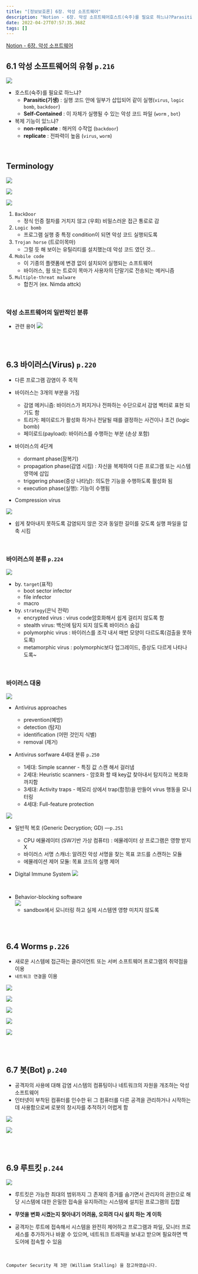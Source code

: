 ```yaml
---
title: "[정보보호론] 6장. 악성 소프트웨어"
description: "Notion - 6장. 악성 소프트웨어호스트(숙주)를 필요로 하느냐?Parasitic(기생) : 실행 코드 안에 일부가 삽입되어 같이 실행(virus, logic bomb, backdoor)Self-Contained : 이 자체가 실행될 수 있는 악성 코드 파일 (wo"
date: 2022-04-27T07:57:35.368Z
tags: []
---
```

[Notion - 6장. 악성 소프트웨어](https://rose-buckaroo-d20.notion.site/6-4773c48d92b342dea4cdb2735a0ac79b)




## 6.1 악성 소프트웨어의 유형 `p.216`

![](/images/802d3445-af63-4014-9940-4241577757d5-image.png)

- 호스트(숙주)를 필요로 하느냐?
    - **Parasitic(기생)** : 실행 코드 안에 일부가 삽입되어 같이 실행(`virus`, `logic bomb`, `backdoor`)
    - **Self-Contained** : 이 자체가 실행될 수 있는 악성 코드 파일 (`worm` , `bot`)
- 복제 기능이 있느냐?
    - **non-replicate** : 해커의 수작업 (`backdoor`)
    - **replicate** : 전파력이 높음 (`virus`, `worm`)
    
<br/>  

## Terminology

![](/images/11df90f8-bbca-480a-b342-815179cbbb06-image.png)

![](/images/51cbcd5b-aef9-4d00-8d0e-73a31cb92776-image.png)

![](/images/5e7070e1-25ba-4dff-940a-5f25e3117ddc-image.png)


1. `BackDoor`
    - 정식 인증 절차를 거치지 않고 (우회) 비밀스러운 접근 통로로 감
2. `Logic bomb`  
    - 프로그램 실행 중 특정 condition이 되면 악성 코드 실행되도록
3. `Trojan horse` (트로이목마)
    - 그럴 듯 해 보이는 유틸리티를 설치했는데 악성 코드 였던 것...
4. `Mobile code`
    - 이 기종의 플랫폼에 변경 없이 설치되어 실행되는 소프트웨어
    - 바이러스, 웜 또는 트로이 목마가 사용자의 단말기로 전송되는 메커니즘
5. `Multiple-threat malware`
    - 합친거 (ex. Nimda attck)
    

<br/>  

### 악성 소프트웨어의 일반적인 분류

- 관련 용어
    ![](/images/49b0974b-0746-4840-95b2-2554e9a84520-image.png)

    

<br/>  
<br/>  

## 6.3 바이러스(Virus) `p.220`

- 다른 프로그램 감염이 주 목적

- 바이러스는 3개의 부분을 가짐
    - 감염 메커니즘: 바이러스가 퍼지거나 전파하는 수단으로서 감염 벡터로 표현 되기도 함
    - 트리거: 페이로드가 활성화 하거나 전달될 때를 결정하는 사건이나 조건 (logic bomb)
    - 페이로드(payload): 바이러스를 수행하는 부분 (손상 포함)
    
- 바이러스의 4단계
    - dormant phase(잠복기)
    - propagation phase(감염 시킴) : 자신을 복제하여 다른 프로그램 또는 시스템 영역에 삽입
    - triggering phase(증상 나타남): 의도한 기능을 수행하도록 활성화 됨
    - execution phase(실행): 기능이 수행됨
    
- Compression virus

![](/images/a0f0bbad-2e20-438e-8d38-5c8d01411c09-image.png)

- 쉽게 찾아내지 못하도록 감염되지 않은 것과 동일한 길이를 갖도록 실행 파일을 압축 시킴

<br/>  

### 바이러스의 분류 `p.224`

![](/images/87780eec-8521-43d5-bfac-cdd33c0e9e7b-image.png)

- by. `target`(표적)
    - boot sector infector
    - file infector
    - macro
- by. `strategy`(은닉 전략)
    - encrypted virus : virus code암호화해서 쉽게 걸리지 않도록 함
    - stealth virus: 백신에 탐지 되지 않도록 바이러스 숨김
    - polymorphic virus : 바이러스를 조각 내서 매번 모양이 다르도록(검출을 못하도록)
    - metamorphic virus : polymorphic보다 업그레이드, 증상도 다르게 나타나도록~
    
<br/>  

### 바이러스 대응

![](/images/2eef6584-42bd-4a90-8998-64573a9ceb22-image.png)


- Antivirus approaches

    - prevention(예방)
    - detection (탐지)
    - identification (어떤 것인지 식별)
    - removal (제거)
    
    
- Antivirus sorfware 4세대 분류 `p.250`
    - 1세대: Simple scanner - 특징 값 스캔 해서 걸러냄
    - 2세대: Heuristic scanners - 암호화 할 때 key값 찾아내서 탐지하고 복호화까지함
    - 3세대: Activity traps - 메모리 상에서 trap(함정)을 만들어 virus 행동을 모니터링
    - 4세대: Full-feature protection
    

![](/images/57ea7133-7abd-4cbb-a090-c68d72a31df3-image.png)

- 일반적 복호 (Generic Decryption; GD) —`p.251`

    - CPU 에뮬레이터 (SW기반 가상 컴퓨터) : 에뮬레이터 상 프로그램은 영향 받지 X
    - 바이러스 서명 스캐너: 알려진 악성 서명을 찾는 목표 코드를 스캔하는 모듈
    - 에뮬레이션 제어 모듈: 목표 코드의 실행 제어
    
- Digital Immune System
    ![](/images/f141e7b0-a147-4d9d-a70a-8d185d1702fa-image.png)

    
<br/>  

- Behavior-blocking software  
    ![](/images/dab46a3b-faa4-434c-bd27-1bb4f8746dd8-image.png)
    - sandbox에서 모니터링 하고 실제 시스템엔 영향 미치지 않도록
    
<br/>  
<br/>  

## 6.4 Worms `p.226`

- 새로운 시스템에 접근하는 클라이언트 또는 서버 소프트웨어 프로그램의 취약점을 이용
- `네트워크 연결`을 이용

![](/images/f5e6a9bd-0c8d-49fe-8078-a17155f9e8e1-image.png)

![](/images/075e0fc1-a63c-4088-b706-00ea38cfc8d1-image.png)

![](/images/6bb01ebc-da1e-4e27-b595-e2ed980fd888-image.png)

![](/images/d58b20b9-048b-43e2-b6ba-d7cf688fe016-image.png)

![](/images/bdd79873-342d-485e-8821-328d0e013866-image.png)


<br/>  
<br/>  


## 6.7 봇(Bot) `p.240`

- 공격자의 사용에 대해 감염 시스템의 컴퓨팅이나 네트워크의 자원을 개조하는 악성 소프트웨어
- 인터넷이 부착된 컴퓨터를 인수한 뒤 그 컴퓨터를 다른 공격을 관리하거나 시작하는 데 사용함으로써 로봇의 창시자를 추적하기 어렵게 함

![](/images/1b0ed7f6-1059-4558-8047-8c9569668ac5-image.png)

![](/images/09bb0d97-b3b5-45ea-90bf-0c31c8695af7-image.png)

<br/>  
<br/>  

## 6.9 루트킷 `p.244`

![](/images/9a812a66-3d9c-40cc-8d2a-598f5111a155-image.png)


- 루트킷은 가능한 최대의 범위까지 그 존재의 증거를 숨기면서 관리자의 권한으로 해당 시스템에 대한 은밀한 접속을 유지하려는 시스템에 설치된 프로그램의 집합

- **무엇을 변화 시켰는지 찾아내기 어려움, 오히려 다시 설치 하는 게 이득**
- 공격자는 루트에 접속해서 시스템을 완전히 제어하고 프로그램과 파일, 모니터 프로세스를 추가하거나 바꿀 수 있으며, 네트워크 트래픽을 보내고 받으며 필요하면 백도어에 접속할 수 있음

<br/>  


```
Computer Security 제 3판 (William Stalling) 을 참고하였습니다.
```